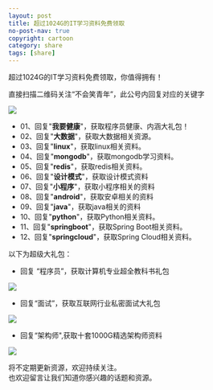 ```yaml
---
layout: post
title: 超过1024G的IT学习资料免费领取
no-post-nav: true
copyright: cartoon
category: share
tags: [share]
---
```


超过1024G的IT学习资料免费领取，你值得拥有！

直接扫描二维码关注“不会笑青年”，此公号内回复对应的关键字

![](http://favorites.ren/assets/images/cartoon.jpg)  


- 01、回复"**我要健康**"，获取程序员健康、内涵大礼包！  
- 02、回复"**大数据**"，获取大数据相关资源。    
- 03、回复"**linux**"，获取linux相关资料。    
- 04、回复"**mongodb**"，获取mongodb学习资料。    
- 05、回复"**redis**"，获取redis相关资料。    
- 06、回复"**设计模式**"，获取设计模式资料  
- 07、回复"**小程序**"，获取小程序相关的资料   
- 08、回复"**android**"，获取安卓相关的资料   
- 09、回复"**java**"，获取java相关的资料  
- 10、回复"**python**"，获取Python相关资料。  
- 11、回复"**springboot**"，获取Spring Boot相关资料。  
- 12、回复"**springcloud**"，获取Spring Cloud相关资料。  


以下为超级大礼包：

- 回复 “程序员”，获取计算机专业超全教科书礼包

![](http://favorites.ren/assets/images/2017/book/programmer.jpeg)  


- 回复“面试”，获取互联网行业私密面试大礼包

![](http://favorites.ren/assets/images/2017/book/Interview.jpg)  

- 回复“架构师",获取十套1000G精选架构师资料

![](http://favorites.ren/assets/images/2017/book/architect.png)  


将不定期更新资源，欢迎持续关注。  
也欢迎留言让我们知道你感兴趣的话题和资源。